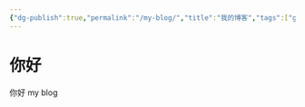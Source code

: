```yaml
---
{"dg-publish":true,"permalink":"/my-blog/","title":"我的博客","tags":["gardenEntry"]}
---
```



# 你好
你好 my blog
